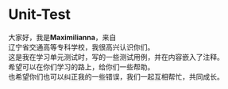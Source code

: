 # Unit-Test
大家好，我是**Maximilianna**，来自  
辽宁省交通高等专科学校，我很高兴认识你们。  
这是我在学习单元测试时，写的一些测试用例，并在内容嵌入了注释。  
希望可以在你们学习的路上，给你们一些帮助。  
也希望你们也可以纠正我的一些错误，我们一起互相帮忙，共同成长。

